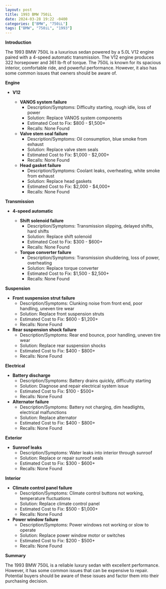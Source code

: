 ```yaml
---
layout: post
title: 1993 BMW 750iL
date: 2024-03-28 19:22 -0400
categories: ["BMW", "750iL"]
tags: ["BMW", "750iL", "1993"]
---
```

**Introduction**

The 1993 BMW 750iL is a luxurious sedan powered by a 5.0L V12 engine paired with a 4-speed automatic transmission. The V12 engine produces 322 horsepower and 361 lb-ft of torque. The 750iL is known for its spacious interior, comfortable ride, and powerful performance. However, it also has some common issues that owners should be aware of.

**Engine**

* **V12**

  * **VANOS system failure**
    * Description/Symptoms: Difficulty starting, rough idle, loss of power
    * Solution: Replace VANOS system components
    * Estimated Cost to Fix: $800 - $1,500+
    * Recalls: None Found
  * **Valve stem seal failure**
    * Description/Symptoms: Oil consumption, blue smoke from exhaust
    * Solution: Replace valve stem seals
    * Estimated Cost to Fix: $1,000 - $2,000+
    * Recalls: None Found
  * **Head gasket failure**
    * Description/Symptoms: Coolant leaks, overheating, white smoke from exhaust
    * Solution: Replace head gaskets
    * Estimated Cost to Fix: $2,000 - $4,000+
    * Recalls: None Found

**Transmission**

* **4-speed automatic**

  * **Shift solenoid failure**
    * Description/Symptoms: Transmission slipping, delayed shifts, hard shifts
    * Solution: Replace shift solenoid
    * Estimated Cost to Fix: $300 - $600+
    * Recalls: None Found
  * **Torque converter failure**
    * Description/Symptoms: Transmission shuddering, loss of power, overheating
    * Solution: Replace torque converter
    * Estimated Cost to Fix: $1,500 - $2,500+
    * Recalls: None Found

**Suspension**

* **Front suspension strut failure**
    * Description/Symptoms: Clunking noise from front end, poor handling, uneven tire wear
    * Solution: Replace front suspension struts
    * Estimated Cost to Fix: $600 - $1,200+
    * Recalls: None Found
* **Rear suspension shock failure**
    * Description/Symptoms: Rear end bounce, poor handling, uneven tire wear
    * Solution: Replace rear suspension shocks
    * Estimated Cost to Fix: $400 - $800+
    * Recalls: None Found

**Electrical**

* **Battery discharge**
    * Description/Symptoms: Battery drains quickly, difficulty starting
    * Solution: Diagnose and repair electrical system issue
    * Estimated Cost to Fix: $100 - $500+
    * Recalls: None Found
* **Alternator failure**
    * Description/Symptoms: Battery not charging, dim headlights, electrical malfunctions
    * Solution: Replace alternator
    * Estimated Cost to Fix: $400 - $800+
    * Recalls: None Found

**Exterior**

* **Sunroof leaks**
    * Description/Symptoms: Water leaks into interior through sunroof
    * Solution: Replace or repair sunroof seals
    * Estimated Cost to Fix: $300 - $600+
    * Recalls: None Found

**Interior**

* **Climate control panel failure**
    * Description/Symptoms: Climate control buttons not working, temperature fluctuations
    * Solution: Replace climate control panel
    * Estimated Cost to Fix: $500 - $1,000+
    * Recalls: None Found
* **Power window failure**
    * Description/Symptoms: Power windows not working or slow to operate
    * Solution: Replace power window motor or switches
    * Estimated Cost to Fix: $200 - $500+
    * Recalls: None Found

**Summary**

The 1993 BMW 750iL is a reliable luxury sedan with excellent performance. However, it has some common issues that can be expensive to repair. Potential buyers should be aware of these issues and factor them into their purchasing decision.
